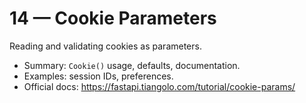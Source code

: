 # 14 — Cookie Parameters

Reading and validating cookies as parameters.

- Summary: `Cookie()` usage, defaults, documentation.
- Examples: session IDs, preferences.
- Official docs: https://fastapi.tiangolo.com/tutorial/cookie-params/

